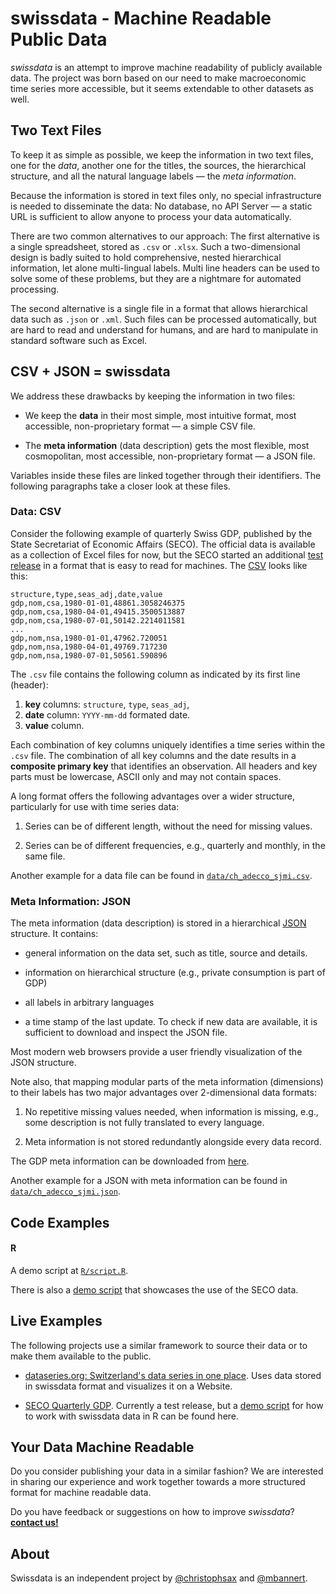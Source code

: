 # swissdata - Machine Readable Public Data

*swissdata* is an attempt to improve machine readability of publicly available data. The project was born based on our need to make macroeconomic time series more accessible, but it seems extendable to other datasets as well.

## Two Text Files

To keep it as simple as possible, we keep the information in two text files, one for the *data*, another one for the titles, the sources, the hierarchical structure, and all the natural language labels &mdash; the *meta information*.

Because the information is stored in text files only, no special infrastructure is needed to disseminate the data: No database, no API Server &mdash; a static URL is sufficient to allow anyone to process your data automatically.

There are two common alternatives to our approach: The first alternative is a single spreadsheet, stored as `.csv` or `.xlsx`. Such a two-dimensional design is badly suited to hold comprehensive, nested hierarchical information, let alone multi-lingual labels. Multi line headers can be used to solve some of these problems, but they are a nightmare for automated processing.

The second alternative is a single file in a format that allows hierarchical data such as `.json` or `.xml`.
Such files can be processed automatically, but are hard to read and understand for humans, and are hard to manipulate in standard software such as Excel.

## CSV + JSON = swissdata

We address these drawbacks by keeping the information in two files:

- We keep the **data** in their most simple, most intuitive format, most accessible, non-proprietary format &mdash; a simple CSV file.

- The **meta information** (data description) gets the most flexible, most cosmopolitan, most accessible, non-proprietary format &mdash; a JSON file.

Variables inside these files are linked together through their identifiers.
The following paragraphs take a closer look at these files.


### Data: CSV

Consider the following example of quarterly Swiss GDP, published by the State Secretariat of Economic Affairs (SECO).
The official data is available as a collection of Excel files for now, but the SECO started an additional [test release](https://www.seco.admin.ch/seco/en/home/wirtschaftslage---wirtschaftspolitik/Wirtschaftslage/bip-quartalsschaetzungen-/daten.html) in a format that is easy to read for machines. The [CSV](https://www.seco.admin.ch/dam/seco/de/dokumente/Wirtschaft/Wirtschaftslage/BIP_Daten/ch_seco_gdp_csv.csv.download.csv/ch_seco_gdp.csv) looks like this:

```
structure,type,seas_adj,date,value
gdp,nom,csa,1980-01-01,48861.3058246375
gdp,nom,csa,1980-04-01,49415.3500513887
gdp,nom,csa,1980-07-01,50142.2214011581
...
gdp,nom,nsa,1980-01-01,47962.720051
gdp,nom,nsa,1980-04-01,49769.717230
gdp,nom,nsa,1980-07-01,50561.590896
```

The `.csv` file contains the following column as indicated by its first line (header):

1. **key** columns: `structure`, `type`, `seas_adj`,
2. **date** column: `YYYY-mm-dd` formated date.
3. **value** column.

Each combination of key columns uniquely identifies a time series within the `.csv` file. The combination of all key columns and the date results in a **composite primary key** that identifies an observation.
All headers and key parts must be lowercase, ASCII only and may not contain spaces.

A long format offers the following advantages over a wider structure, particularly for use with time series data:

1. Series can be of different length, without the need for missing values.

2. Series can be of different frequencies, e.g., quarterly and monthly, in the same file.

Another example for a data file can be found in [`data/ch_adecco_sjmi.csv`](https://github.com/swissdata/demo/blob/master/data/ch_adecco_sjmi.csv).

### Meta Information: JSON

The meta information (data description) is stored in a hierarchical [JSON](https://www.json.org/json-en.html) structure. It contains:

- general information on the data set, such as title, source and details.

- information on hierarchical structure (e.g., private consumption is part of GDP)

- all labels in arbitrary languages

- a time stamp of the last update. To check if new data are available, it is sufficient to download and inspect the JSON file.

Most modern web browsers provide a user friendly visualization of the JSON structure.

Note also, that mapping modular parts of the meta information (dimensions) to their labels has two major advantages over 2-dimensional data formats:

1. No repetitive missing values needed, when information is missing, e.g., some description is not fully translated to every language.

2. Meta information is not stored redundantly alongside every data record.

The GDP meta information can be downloaded from [here](https://www.seco.admin.ch/dam/seco/en/dokumente/Wirtschaft/Wirtschaftslage/BIP_Daten/ch_seco_gdp_json.txt.download.txt/ch_seco_gdp_json.txt).

Another example for a JSON with meta information can be found in [`data/ch_adecco_sjmi.json`](https://github.com/swissdata/demo/blob/master/data/ch_adecco_sjmi.json).

## Code Examples

#### R

A demo script at [`R/script.R`](https://github.com/swissdata/demo/blob/master/R/script.md).

There is also a [demo script](http://www.christophsax.com/stuff/script.R) that showcases the use of the SECO data.

<!-- #### Python -->


## Live Examples

The following projects use a similar framework to source their data or to make them available to the public.

- [dataseries.org: Switzerland's data series in one place](http://www.dataseries.org/).
Uses data stored in swissdata format and visualizes it on a Website.

- [SECO Quarterly GDP](https://www.seco.admin.ch/seco/en/home/wirtschaftslage---wirtschaftspolitik/Wirtschaftslage/bip-quartalsschaetzungen-/daten.html). Currently a test release, but a [demo script](http://www.christophsax.com/stuff/script.R) for how to work with swissdata data in R can be found here.

## Your Data Machine Readable


Do you consider publishing your data in a similar fashion? We are interested in sharing our experience and work together towards a more structured format for machine readable data.

Do you have feedback or suggestions on how to improve *swissdata*?
[**contact us!**](mailto:bannert@kof.ethz.ch)


## About

Swissdata is an independent project by [@christophsax](https://github.com/christophsax/) and [@mbannert](https://github.com/mbannert/).


